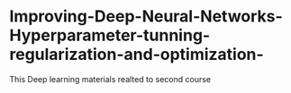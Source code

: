 # Improving-Deep-Neural-Networks-Hyperparameter-tunning-regularization-and-optimization-
This Deep learning materials realted to second course
